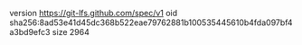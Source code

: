 version https://git-lfs.github.com/spec/v1
oid sha256:8ad53e41d45dc368b522eae79762881b100535445610b4fda097bf4a3bd9efc3
size 2964
